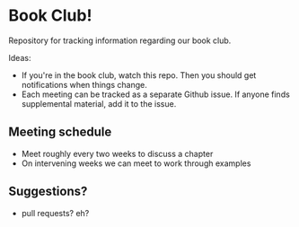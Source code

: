 Book Club!
==========

Repository for tracking information regarding our book club.

Ideas:
* If you're in the book club, watch this repo. Then you should get
  notifications when things change.
* Each meeting can be tracked as a separate Github issue. If anyone
  finds supplemental material, add it to the issue.

## Meeting schedule

* Meet roughly every two weeks to discuss a chapter
* On intervening weeks we can meet to work through examples

## Suggestions?

* pull requests? eh?
